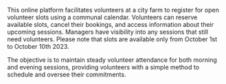 This online platform facilitates volunteers at a city farm to register for open volunteer slots using a communal calendar. Volunteers can reserve available slots, cancel their bookings, and access information about their upcoming sessions. Managers have visibility into any sessions that still need volunteers.
Please note that slots are available only from October 1st to October 10th 2023.

The objective is to maintain steady volunteer attendance for both morning and evening sessions, providing volunteers with a simple method to schedule and oversee their commitments.
